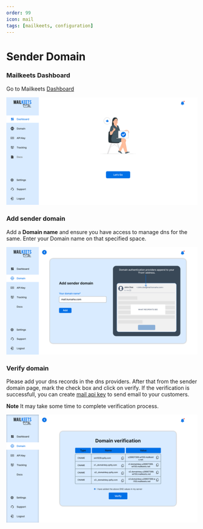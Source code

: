 ```yaml
---
order: 99
icon: mail
tags: [mailkeets, configuration]
---
```


# Sender Domain

### Mailkeets Dashboard
Go to Mailkeets [Dashboard](https://kursaha.com/mailkeets)

![Add Sender Domain](/static/images/add_sender_identity.png)


### Add sender domain
Add a **Domain name** and ensure you have access to manage dns for the same.
Enter your Domain name on that specified space.

![Add Domain name](/static/images/add_domain_name.png)


### Verify domain
Please add your dns records in the dns providers. After that from the sender domain page, mark the check box and click on verify. 
If the verification is successfull, you can create [mail api key](MailApiKey.md) to send email to your customers. 

**Note**
It may take some time to complete verification process.

![Add Dns records](/static/images/add_dns_record.png)
